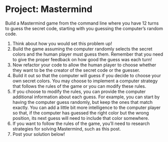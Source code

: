 # Project: Mastermind
Build a Mastermind game from the command line where you have 12 turns to guess the secret code, starting with you guessing the computer’s random code.

1. Think about how you would set this problem up!
2. Build the game assuming the computer randomly selects the secret colors and the human player must guess them. Remember that you need to give the proper feedback on how good the guess was each turn!
3. Now refactor your code to allow the human player to choose whether they want to be the creator of the secret code or the guesser.
4. Build it out so that the computer will guess if you decide to choose your own secret colors. You may choose to implement a computer strategy that follows the rules of the game or you can modify these rules.
5. If you choose to modify the rules, you can provide the computer additional information about each guess. For example, you can start by having the computer guess randomly, but keep the ones that match exactly. You can add a little bit more intelligence to the computer player so that, if the computer has guessed the right color but the wrong position, its next guess will need to include that color somewhere.
6. If you want to follow the rules of the game, you’ll need to research strategies for solving Mastermind, such as this post.
7. Post your solution below!
